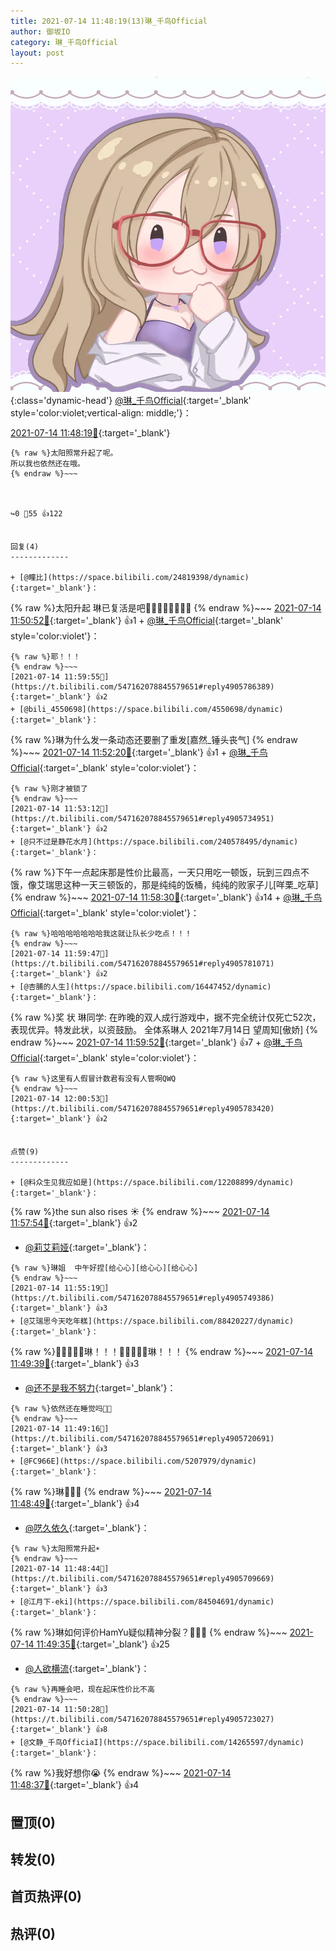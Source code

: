 ```yaml
---
title: 2021-07-14 11:48:19(13)琳_千鸟Official
author: 御坂IO
category: 琳_千鸟Official
layout: post
---
```


![img](/images/c0a88f85ebd0d056f37b114e0748e69556c8b488.jpg){:class='dynamic-head'}
[@琳_千鸟Official](https://space.bilibili.com/1620923329/dynamic){:target='_blank' style='color:violet;vertical-align: middle;'}：

[2021-07-14 11:48:19🔗](https://t.bilibili.com/547162078845579651){:target='_blank'}

~~~
{% raw %}太阳照常升起了呢。
所以我也依然还在哦。
{% endraw %}~~~



↪️0 💬55 👍122


回复(4)
-------------

+ [@瞳比](https://space.bilibili.com/24819398/dynamic){:target='_blank'}：
~~~
{% raw %}太阳升起 琳已复活是吧🏃‍♂️🏃‍♂️🏃‍♂️🏃‍♂️
{% endraw %}~~~
[2021-07-14 11:50:52🔗](https://t.bilibili.com/547162078845579651#reply4905730029){:target='_blank'} 👍1
    + [@琳_千鸟Official](https://space.bilibili.com/1620923329/dynamic){:target='_blank' style='color:violet'}：
~~~
{% raw %}耶！！！
{% endraw %}~~~
[2021-07-14 11:59:55🔗](https://t.bilibili.com/547162078845579651#reply4905786389){:target='_blank'} 👍2
+ [@bili_4550698](https://space.bilibili.com/4550698/dynamic){:target='_blank'}：
~~~
{% raw %}琳为什么发一条动态还要删了重发[嘉然_锤头丧气]
{% endraw %}~~~
[2021-07-14 11:52:20🔗](https://t.bilibili.com/547162078845579651#reply4905736624){:target='_blank'} 👍1
    + [@琳_千鸟Official](https://space.bilibili.com/1620923329/dynamic){:target='_blank' style='color:violet'}：
~~~
{% raw %}刚才被锁了
{% endraw %}~~~
[2021-07-14 11:53:12🔗](https://t.bilibili.com/547162078845579651#reply4905734951){:target='_blank'} 👍2
+ [@只不过是静花水月](https://space.bilibili.com/240578495/dynamic){:target='_blank'}：
~~~
{% raw %}下午一点起床那是性价比最高，一天只用吃一顿饭，玩到三四点不饿，像艾瑞思这种一天三顿饭的，那是纯纯的饭桶，纯纯的败家子儿[咩栗_吃草]
{% endraw %}~~~
[2021-07-14 11:58:30🔗](https://t.bilibili.com/547162078845579651#reply4905768586){:target='_blank'} 👍14
    + [@琳_千鸟Official](https://space.bilibili.com/1620923329/dynamic){:target='_blank' style='color:violet'}：
~~~
{% raw %}哈哈哈哈哈哈哈我这就让队长少吃点！！！
{% endraw %}~~~
[2021-07-14 11:59:47🔗](https://t.bilibili.com/547162078845579651#reply4905781071){:target='_blank'} 👍2
+ [@杏脯的人生](https://space.bilibili.com/16447452/dynamic){:target='_blank'}：
~~~
{% raw %}奖  状
琳同学:
    在昨晚的双人成行游戏中，据不完全统计仅死亡52次，表现优异。特发此状，以资鼓励。
                                   全体系琳人
                                 2021年7月14日
望周知[傲娇]
{% endraw %}~~~
[2021-07-14 11:59:52🔗](https://t.bilibili.com/547162078845579651#reply4905786263){:target='_blank'} 👍7
    + [@琳_千鸟Official](https://space.bilibili.com/1620923329/dynamic){:target='_blank' style='color:violet'}：
~~~
{% raw %}这里有人假冒计数君有没有人管啊QWQ
{% endraw %}~~~
[2021-07-14 12:00:53🔗](https://t.bilibili.com/547162078845579651#reply4905783420){:target='_blank'} 👍2


点赞(9)
-------------

+ [@料众生见我应如是](https://space.bilibili.com/12208899/dynamic){:target='_blank'}：
~~~
{% raw %}the sun also rises ☀️
{% endraw %}~~~
[2021-07-14 11:57:54🔗](https://t.bilibili.com/547162078845579651#reply4905764938){:target='_blank'} 👍2
+ [@莉艾莉娅](https://space.bilibili.com/173943384/dynamic){:target='_blank'}：
~~~
{% raw %}琳姐  中午好捏[给心心][给心心][给心心]
{% endraw %}~~~
[2021-07-14 11:55:19🔗](https://t.bilibili.com/547162078845579651#reply4905749386){:target='_blank'} 👍3
+ [@艾瑞思今天吃年糕](https://space.bilibili.com/88420227/dynamic){:target='_blank'}：
~~~
{% raw %}🤤🤤🤤🤤🤤琳！！！🤤🤤🤤🤤🤤琳！！！
{% endraw %}~~~
[2021-07-14 11:49:39🔗](https://t.bilibili.com/547162078845579651#reply4905721417){:target='_blank'} 👍3
+ [@还不是我不努力](https://space.bilibili.com/382177255/dynamic){:target='_blank'}：
~~~
{% raw %}依然还在睡觉吗🤣🤣
{% endraw %}~~~
[2021-07-14 11:49:16🔗](https://t.bilibili.com/547162078845579651#reply4905720691){:target='_blank'} 👍3
+ [@FC966E](https://space.bilibili.com/5207979/dynamic){:target='_blank'}：
~~~
{% raw %}琳🤤🤤🤤
{% endraw %}~~~
[2021-07-14 11:48:49🔗](https://t.bilibili.com/547162078845579651#reply4905709846){:target='_blank'} 👍4
+ [@呓久依久](https://space.bilibili.com/321515100/dynamic){:target='_blank'}：
~~~
{% raw %}太阳照常升起☀
{% endraw %}~~~
[2021-07-14 11:48:44🔗](https://t.bilibili.com/547162078845579651#reply4905709669){:target='_blank'} 👍3
+ [@江月下-eki](https://space.bilibili.com/84504691/dynamic){:target='_blank'}：
~~~
{% raw %}琳如何评价HamYu疑似精神分裂？🤣🤣🤣
{% endraw %}~~~
[2021-07-14 11:49:35🔗](https://t.bilibili.com/547162078845579651#reply4905717355){:target='_blank'} 👍25
+ [@人欲横流](https://space.bilibili.com/86348675/dynamic){:target='_blank'}：
~~~
{% raw %}再睡会吧，现在起床性价比不高
{% endraw %}~~~
[2021-07-14 11:50:28🔗](https://t.bilibili.com/547162078845579651#reply4905723027){:target='_blank'} 👍8
+ [@文静_千鸟OfficiaI](https://space.bilibili.com/14265597/dynamic){:target='_blank'}：
~~~
{% raw %}我好想你😭
{% endraw %}~~~
[2021-07-14 11:48:37🔗](https://t.bilibili.com/547162078845579651#reply4905713146){:target='_blank'} 👍4


置顶(0)
-------------



转发(0)
-------------



首页热评(0)
-------------



热评(0)
-------------



